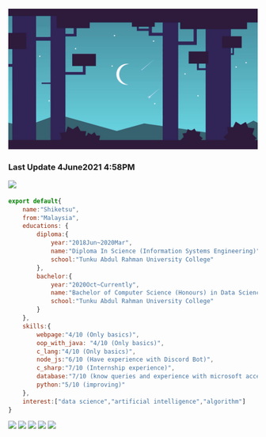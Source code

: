 ![](background.gif "Welcome to my github")
### Last Update 4June2021 4:58PM
![](https://komarev.com/ghpvc/?username=Ksenon07147)
```js
export default{
    name:"Shiketsu",
    from:"Malaysia",
    educations: {
        diploma:{
            year:"2018Jun~2020Mar",
            name:"Diploma In Science (Information Systems Engineering)",
            school:"Tunku Abdul Rahman University College"
        },
        bachelor:{
            year:"2020Oct~Currently",
            name:"Bachelor of Computer Science (Honours) in Data Science",
            school:"Tunku Abdul Rahman University College"
        }
    },
    skills:{
        webpage:"4/10 (Only basics)",
        oop_with_java: "4/10 (Only basics)",
        c_lang:"4/10 (Only basics)",
        node_js:"6/10 (Have experience with Discord Bot)",
        c_sharp:"7/10 (Internship experience)",
        database:"7/10 (know queries and experience with microsoft access)",
        python:"5/10 (improving)"
    },
    interest:["data science","artificial intelligence","algorithm"]
}
```
![](https://github-profile-summary-cards.vercel.app/api/cards/profile-details?username=Ksenon07147&theme=vue)
![](https://github-profile-summary-cards.vercel.app/api/cards/repos-per-language?username=Ksenon07147&theme=vue)
![](https://github-profile-summary-cards.vercel.app/api/cards/most-commit-language?username=Ksenon07147&theme=vue)
![](https://github-profile-summary-cards.vercel.app/api/cards/stats?username=Ksenon07147&theme=vue)
![](https://github-profile-summary-cards.vercel.app/api/cards/productive-time?username=Ksenon07147&theme=vue)